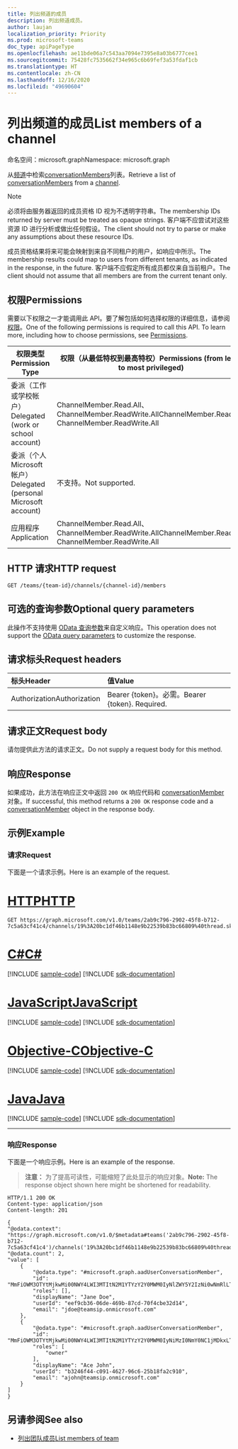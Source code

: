 ```yaml
---
title: 列出频道的成员
description: 列出频道成员。
author: laujan
localization_priority: Priority
ms.prod: microsoft-teams
doc_type: apiPageType
ms.openlocfilehash: ae11bde06a7c543aa7094e7395e8a03b6777cee1
ms.sourcegitcommit: 75428fc7535662f34e965c6b69fef3a53fdaf1cb
ms.translationtype: HT
ms.contentlocale: zh-CN
ms.lasthandoff: 12/16/2020
ms.locfileid: "49690604"
---
```

# <a name="list-members-of-a-channel"></a><span data-ttu-id="81772-103">列出频道的成员</span><span class="sxs-lookup"><span data-stu-id="81772-103">List members of a channel</span></span>

<span data-ttu-id="81772-104">命名空间：microsoft.graph</span><span class="sxs-lookup"><span data-stu-id="81772-104">Namespace: microsoft.graph</span></span>

<span data-ttu-id="81772-105">从[频道](../resources/channel.md)中检索[conversationMembers](../resources/conversationmember.md)列表。</span><span class="sxs-lookup"><span data-stu-id="81772-105">Retrieve a list of [conversationMembers](../resources/conversationmember.md) from a [channel](../resources/channel.md).</span></span>

> [!NOTE]
> <span data-ttu-id="81772-106">必须将由服务器返回的成员资格 ID 视为不透明字符串。</span><span class="sxs-lookup"><span data-stu-id="81772-106">The membership IDs returned by server must be treated as opaque strings.</span></span> <span data-ttu-id="81772-107">客户端不应尝试对这些资源 ID 进行分析或做出任何假设。</span><span class="sxs-lookup"><span data-stu-id="81772-107">The client should not try to parse or make any assumptions about these resource IDs.</span></span>
>
> <span data-ttu-id="81772-108">成员资格结果将来可能会映射到来自不同租户的用户，如响应中所示。</span><span class="sxs-lookup"><span data-stu-id="81772-108">The membership results could map to users from different tenants, as indicated in the response, in the future.</span></span> <span data-ttu-id="81772-109">客户端不应假定所有成员都仅来自当前租户。</span><span class="sxs-lookup"><span data-stu-id="81772-109">The client should not assume that all members are from the current tenant only.</span></span>

## <a name="permissions"></a><span data-ttu-id="81772-110">权限</span><span class="sxs-lookup"><span data-stu-id="81772-110">Permissions</span></span>

<span data-ttu-id="81772-p103">需要以下权限之一才能调用此 API。要了解包括如何选择权限的详细信息，请参阅[权限](/graph/permissions-reference)。</span><span class="sxs-lookup"><span data-stu-id="81772-p103">One of the following permissions is required to call this API. To learn more, including how to choose permissions, see [Permissions](/graph/permissions-reference).</span></span>

|<span data-ttu-id="81772-113">权限类型</span><span class="sxs-lookup"><span data-stu-id="81772-113">Permission Type</span></span>|<span data-ttu-id="81772-114">权限（从最低特权到最高特权）</span><span class="sxs-lookup"><span data-stu-id="81772-114">Permissions (from least to most privileged)</span></span>|
|---------|-------------|
|<span data-ttu-id="81772-115">委派（工作或学校帐户）</span><span class="sxs-lookup"><span data-stu-id="81772-115">Delegated (work or school account)</span></span>|<span data-ttu-id="81772-116">ChannelMember.Read.All、 ChannelMember.ReadWrite.All</span><span class="sxs-lookup"><span data-stu-id="81772-116">ChannelMember.Read.All, ChannelMember.ReadWrite.All</span></span> |
|<span data-ttu-id="81772-117">委派（个人 Microsoft 帐户）</span><span class="sxs-lookup"><span data-stu-id="81772-117">Delegated (personal Microsoft account)</span></span>|<span data-ttu-id="81772-118">不支持。</span><span class="sxs-lookup"><span data-stu-id="81772-118">Not supported.</span></span>|
|<span data-ttu-id="81772-119">应用程序</span><span class="sxs-lookup"><span data-stu-id="81772-119">Application</span></span>|<span data-ttu-id="81772-120">ChannelMember.Read.All、 ChannelMember.ReadWrite.All</span><span class="sxs-lookup"><span data-stu-id="81772-120">ChannelMember.Read.All, ChannelMember.ReadWrite.All</span></span> |


## <a name="http-request"></a><span data-ttu-id="81772-121">HTTP 请求</span><span class="sxs-lookup"><span data-stu-id="81772-121">HTTP request</span></span>
<!-- { "blockType": "ignored"} -->

```http
GET /teams/{team-id}/channels/{channel-id}/members
```

## <a name="optional-query-parameters"></a><span data-ttu-id="81772-122">可选的查询参数</span><span class="sxs-lookup"><span data-stu-id="81772-122">Optional query parameters</span></span>

<span data-ttu-id="81772-123">此操作不支持使用 [OData 查询参数](/graph/query-parameters)来自定义响应。</span><span class="sxs-lookup"><span data-stu-id="81772-123">This operation does not support the [OData query parameters](/graph/query-parameters) to customize the response.</span></span>

## <a name="request-headers"></a><span data-ttu-id="81772-124">请求标头</span><span class="sxs-lookup"><span data-stu-id="81772-124">Request headers</span></span>

| <span data-ttu-id="81772-125">标头</span><span class="sxs-lookup"><span data-stu-id="81772-125">Header</span></span>       | <span data-ttu-id="81772-126">值</span><span class="sxs-lookup"><span data-stu-id="81772-126">Value</span></span> |
|:---------------|:--------|
| <span data-ttu-id="81772-127">Authorization</span><span class="sxs-lookup"><span data-stu-id="81772-127">Authorization</span></span>  | <span data-ttu-id="81772-p104">Bearer {token}。必需。</span><span class="sxs-lookup"><span data-stu-id="81772-p104">Bearer {token}. Required.</span></span>  |

## <a name="request-body"></a><span data-ttu-id="81772-130">请求正文</span><span class="sxs-lookup"><span data-stu-id="81772-130">Request body</span></span>

<span data-ttu-id="81772-131">请勿提供此方法的请求正文。</span><span class="sxs-lookup"><span data-stu-id="81772-131">Do not supply a request body for this method.</span></span>

## <a name="response"></a><span data-ttu-id="81772-132">响应</span><span class="sxs-lookup"><span data-stu-id="81772-132">Response</span></span>

<span data-ttu-id="81772-133">如果成功，此方法在响应正文中返回 `200 OK` 响应代码和 [conversationMember](../resources/conversationmember.md) 对象。</span><span class="sxs-lookup"><span data-stu-id="81772-133">If successful, this method returns a `200 OK` response code and a [conversationMember](../resources/conversationmember.md) object in the response body.</span></span>

## <a name="example"></a><span data-ttu-id="81772-134">示例</span><span class="sxs-lookup"><span data-stu-id="81772-134">Example</span></span>

### <a name="request"></a><span data-ttu-id="81772-135">请求</span><span class="sxs-lookup"><span data-stu-id="81772-135">Request</span></span>

<span data-ttu-id="81772-136">下面是一个请求示例。</span><span class="sxs-lookup"><span data-stu-id="81772-136">Here is an example of the request.</span></span>

# <a name="http"></a>[<span data-ttu-id="81772-137">HTTP</span><span class="sxs-lookup"><span data-stu-id="81772-137">HTTP</span></span>](#tab/http)
<!-- {
  "blockType": "request",
  "name": "channel-list_member"
} -->
```msgraph-interactive
GET https://graph.microsoft.com/v1.0/teams/2ab9c796-2902-45f8-b712-7c5a63cf41c4/channels/19%3A20bc1df46b1148e9b22539b83bc66809%40thread.skype/members
```
# <a name="c"></a>[<span data-ttu-id="81772-138">C#</span><span class="sxs-lookup"><span data-stu-id="81772-138">C#</span></span>](#tab/csharp)
[!INCLUDE [sample-code](../includes/snippets/csharp/channel-list-member-csharp-snippets.md)]
[!INCLUDE [sdk-documentation](../includes/snippets/snippets-sdk-documentation-link.md)]

# <a name="javascript"></a>[<span data-ttu-id="81772-139">JavaScript</span><span class="sxs-lookup"><span data-stu-id="81772-139">JavaScript</span></span>](#tab/javascript)
[!INCLUDE [sample-code](../includes/snippets/javascript/channel-list-member-javascript-snippets.md)]
[!INCLUDE [sdk-documentation](../includes/snippets/snippets-sdk-documentation-link.md)]

# <a name="objective-c"></a>[<span data-ttu-id="81772-140">Objective-C</span><span class="sxs-lookup"><span data-stu-id="81772-140">Objective-C</span></span>](#tab/objc)
[!INCLUDE [sample-code](../includes/snippets/objc/channel-list-member-objc-snippets.md)]
[!INCLUDE [sdk-documentation](../includes/snippets/snippets-sdk-documentation-link.md)]

# <a name="java"></a>[<span data-ttu-id="81772-141">Java</span><span class="sxs-lookup"><span data-stu-id="81772-141">Java</span></span>](#tab/java)
[!INCLUDE [sample-code](../includes/snippets/java/channel-list-member-java-snippets.md)]
[!INCLUDE [sdk-documentation](../includes/snippets/snippets-sdk-documentation-link.md)]

---


### <a name="response"></a><span data-ttu-id="81772-142">响应</span><span class="sxs-lookup"><span data-stu-id="81772-142">Response</span></span>

<span data-ttu-id="81772-143">下面是一个响应示例。</span><span class="sxs-lookup"><span data-stu-id="81772-143">Here is an example of the response.</span></span>

><span data-ttu-id="81772-144">**注意：** 为了提高可读性，可能缩短了此处显示的响应对象。</span><span class="sxs-lookup"><span data-stu-id="81772-144">**Note:** The response object shown here might be shortened for readability.</span></span> 
<!-- {
  "blockType": "response",
  "truncated": true,
  "@odata.type": "microsoft.graph.conversationMember"
} -->

```http
HTTP/1.1 200 OK
Content-type: application/json
Content-length: 201

{
"@odata.context": "https://graph.microsoft.com/v1.0/$metadata#teams('2ab9c796-2902-45f8-b712-7c5a63cf41c4')/channels('19%3A20bc1df46b1148e9b22539b83bc66809%40thread.skype')/members",
"@odata.count": 2,
"value": [
    {
        "@odata.type": "#microsoft.graph.aadUserConversationMember",
        "id": "MmFiOWM3OTYtMjkwMi00NWY4LWI3MTItN2M1YTYzY2Y0MWM0IyNlZWY5Y2IzNi0wNmRlLTQ2OWItODdjZC03MGY0Y2JlMzJkMTQ=",
        "roles": [],
        "displayName": "Jane Doe",
        "userId": "eef9cb36-06de-469b-87cd-70f4cbe32d14",
        "email": "jdoe@teamsip.onmicrosoft.com"
    },
    {
        "@odata.type": "#microsoft.graph.aadUserConversationMember",
        "id": "MmFiOWM3OTYtMjkwMi00NWY4LWI3MTItN2M1YTYzY2Y0MWM0IyNiMzI0NmY0NC1jMDkxLTQ2MjctOTZjNi0yNWIxOGZhMmM5MTA=",
        "roles": [
            "owner"
        ],
        "displayName": "Ace John",
        "userId": "b3246f44-c091-4627-96c6-25b18fa2c910",
        "email": "ajohn@teamsip.onmicrosoft.com"
    }
]
}

```

## <a name="see-also"></a><span data-ttu-id="81772-145">另请参阅</span><span class="sxs-lookup"><span data-stu-id="81772-145">See also</span></span>

- [<span data-ttu-id="81772-146">列出团队成员</span><span class="sxs-lookup"><span data-stu-id="81772-146">List members of team</span></span>](team-list-members.md)

<!-- uuid: 8fcb5dbc-d5aa-4681-8e31-b001d5168d79
2015-10-25 14:57:30 UTC -->
<!--
{
  "type": "#page.annotation",
  "description": "channel member list",
  "keywords": "",
  "section": "documentation",
  "tocPath": "",
  "suppressions": [
  ]
}
-->
